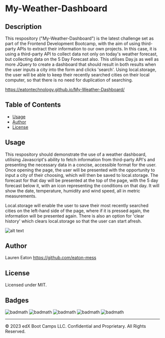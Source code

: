 # My-Weather-Dashboard

## Description 

This respository ("My-Weather-Dashboard") is the latest challenge set as part of the Frontend Development Bootcamp, with the aim of using third-party APIs to extract their information to our own projects. In this case, it is using a third-party API to collect data not only on today's weather forecast, but collecting data on the 5 Day Forecast also. This utilises Day.js as well as more JQuery to create a dashboard that should result in both results when the user inputs a city into the form and clicks 'search'. Using local.storage, the user will be able to keep their recently searched cities on their local computer, so that there is no need for duplication of searching.


https://eatontechnology.github.io/My-Weather-Dashboard/


## Table of Contents 

* [Usage](#usage)
* [Author](#author)
* [License](#license)

## Usage 

This respository should demonstrate the use of a weather dashboard, utilising Javascript's ability to fetch information from third-party API's and presenting the necessary data in a concise, accessible format for the user. Once opening the page, the user will be presented with the opportunity to input a city of their choosing, which will then be saved to local.storage. The forecast for that day will be presented at the top of the page, with the 5 day forecast below it, with an icon representing the conditions on that day. It will show the date, temperature, humidity and wind speed, all in metric measurements. 

Local.storage will enable the user to save their most recently searched cities on the left-hand side of the page, where if it is pressed again, the information will be presented again. There is also an option for 'clear history' which clears local.storage so that the user can start afresh. 

![alt text](https://github.com/eatontechnology/My-Weather-Dashboard/blob/main/assets/media/challenge%20gif.gif)

## Author

Lauren Eaton
https://github.com/eaton-mess

## License

Licensed under MIT.

## Badges

![badmath](https://img.shields.io/badge/HTML%20-%20blue)
![badmath](https://img.shields.io/badge/CSS%20-%20purple)
![badmath](https://img.shields.io/badge/MIT%20-%20License%20-%20green)
![badmath](https://img.shields.io/badge/bootstrap-purple)
![badmath](https://img.shields.io/badge/JavaScript-green)



---

© 2023 edX Boot Camps LLC. Confidential and Proprietary. All Rights Reserved.
